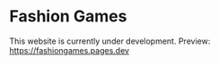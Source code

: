 # Fashion Games

This website is currently under development.
Preview: https://fashiongames.pages.dev